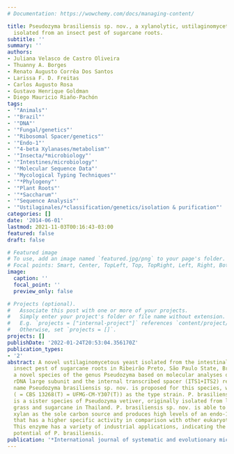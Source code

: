 ```yaml
---
# Documentation: https://wowchemy.com/docs/managing-content/

title: Pseudozyma brasiliensis sp. nov., a xylanolytic, ustilaginomycetous yeast species
  isolated from an insect pest of sugarcane roots.
subtitle: ''
summary: ''
authors:
- Juliana Velasco de Castro Oliveira
- Thuanny A. Borges
- Renato Augusto Corrêa Dos Santos
- Larissa F. D. Freitas
- Carlos Augusto Rosa
- Gustavo Henrique Goldman
- Diego Mauricio Riaño-Pachón
tags:
- '"Animals"'
- '"Brazil"'
- '"DNA"'
- '"Fungal/genetics"'
- '"Ribosomal Spacer/genetics"'
- '"Endo-1"'
- '"4-beta Xylanases/metabolism"'
- '"Insecta/*microbiology"'
- '"Intestines/microbiology"'
- '"Molecular Sequence Data"'
- '"Mycological Typing Techniques"'
- '"*Phylogeny"'
- '"Plant Roots"'
- '"*Saccharum"'
- '"Sequence Analysis"'
- '"Ustilaginales/*classification/genetics/isolation & purification"'
categories: []
date: '2014-06-01'
lastmod: 2021-11-03T00:16:43-03:00
featured: false
draft: false

# Featured image
# To use, add an image named `featured.jpg/png` to your page's folder.
# Focal points: Smart, Center, TopLeft, Top, TopRight, Left, Right, BottomLeft, Bottom, BottomRight.
image:
  caption: ''
  focal_point: ''
  preview_only: false

# Projects (optional).
#   Associate this post with one or more of your projects.
#   Simply enter your project's folder or file name without extension.
#   E.g. `projects = ["internal-project"]` references `content/project/deep-learning/index.md`.
#   Otherwise, set `projects = []`.
projects: []
publishDate: '2022-01-24T20:53:04.356170Z'
publication_types:
- '2'
abstract: A novel ustilaginomycetous yeast isolated from the intestinal tract of an
  insect pest of sugarcane roots in Ribeirão Preto, São Paulo State, Brazil, represents
  a novel species of the genus Pseudozyma based on molecular analyses of the D1/D2
  rDNA large subunit and the internal transcribed spacer (ITS1+ITS2) regions. The
  name Pseudozyma brasiliensis sp. nov. is proposed for this species, with GHG001(T)
  ( = CBS 13268(T) = UFMG-CM-Y307(T)) as the type strain. P. brasiliensis sp. nov.
  is a sister species of Pseudozyma vetiver, originally isolated from leaves of vetiver
  grass and sugarcane in Thailand. P. brasiliensis sp. nov. is able to grow well with
  xylan as the sole carbon source and produces high levels of an endo-1,4-xylanase
  that has a higher specific activity in comparison with other eukaryotic xylanases.
  This enzyme has a variety of industrial applications, indicating the great biotechnological
  potential of P. brasiliensis.
publication: '*International journal of systematic and evolutionary microbiology*'
---
```

